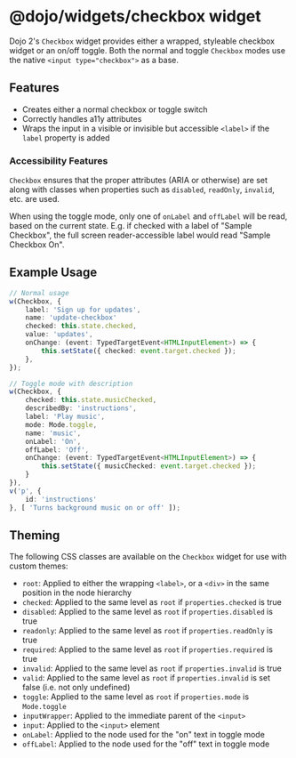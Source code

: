 # @dojo/widgets/checkbox widget

Dojo 2's `Checkbox` widget provides either a wrapped, styleable checkbox widget or an on/off toggle. Both the normal and toggle `Checkbox` modes use the native `<input type="checkbox">` as a base.


## Features

- Creates either a normal checkbox or toggle switch
- Correctly handles a11y attributes
- Wraps the input in a visible or invisible but accessible `<label>` if the `label` property is added

### Accessibility Features

`Checkbox` ensures that the proper attributes (ARIA or otherwise) are set along with classes when properties such as `disabled`, `readOnly`, `invalid`, etc. are used.

When using the toggle mode, only one of `onLabel` and `offLabel` will be read, based on the current state. E.g. if checked with a label of "Sample Checkbox", the full screen reader-accessible label would read "Sample Checkbox On".

## Example Usage

```typescript
// Normal usage
w(Checkbox, {
	label: 'Sign up for updates',
	name: 'update-checkbox'
	checked: this.state.checked,
	value: 'updates',
	onChange: (event: TypedTargetEvent<HTMLInputElement>) => {
		this.setState({ checked: event.target.checked });
	},
});

// Toggle mode with description
w(Checkbox, {
	checked: this.state.musicChecked,
	describedBy: 'instructions',
	label: 'Play music',
	mode: Mode.toggle,
	name: 'music',
	onLabel: 'On',
	offLabel: 'Off',
	onChange: (event: TypedTargetEvent<HTMLInputElement>) => {
		this.setState({ musicChecked: event.target.checked });
	}
}),
v('p', {
	id: 'instructions'
}, [ 'Turns background music on or off' ]);
```

## Theming

The following CSS classes are available on the `Checkbox` widget for use with custom themes:

- `root`: Applied to either the wrapping `<label>`, or a `<div>` in the same position in the node hierarchy
- `checked`: Applied to the same level as `root` if `properties.checked` is true
- `disabled`: Applied to the same level as `root` if `properties.disabled` is true
- `readonly`: Applied to the same level as `root` if `properties.readOnly` is true
- `required`: Applied to the same level as `root` if `properties.required` is true
- `invalid`: Applied to the same level as `root` if `properties.invalid` is true
- `valid`: Applied to the same level as `root` if `properties.invalid` is set false (i.e. not only undefined)
- `toggle`: Applied to the same level as `root` if `properties.mode` is `Mode.toggle`
- `inputWrapper`: Applied to the immediate parent of the `<input>`
- `input`: Applied to the `<input>` element
- `onLabel`: Applied to the node used for the "on" text in toggle mode
- `offLabel`: Applied to the node used for the "off" text in toggle mode
